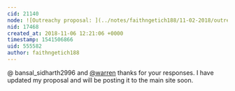 ```yaml
---
cid: 21140
node: ![Outreachy proposal: ](../notes/faithngetich188/11-02-2018/outreachy-proposal)
nid: 17468
created_at: 2018-11-06 12:21:06 +0000
timestamp: 1541506866
uid: 555582
author: faithngetich188
---
```


@ bansal_sidharth2996 and [@warren](/profile/warren) thanks for your responses. I have updated my proposal and will be posting it to the main site soon.